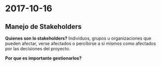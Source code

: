 # 2017-10-16

## Manejo de Stakeholders

**Quienes son lo stakeholders?**
Individuos, grupos u organizaciones que pueden afectar, verse afectados o percibirse a si mismos como afectados por las decisiones del proyecto.

**Por que es importante gestionarlos?** 